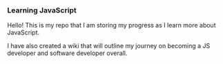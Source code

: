 ### Learning JavaScript

Hello!  This is my repo that I am storing my progress as I learn more about JavaScript.    

I have also created a wiki that will outline my journey on becoming a JS developer and software developer overall.